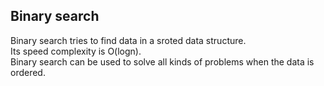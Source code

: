 ## Binary search

Binary search tries to find data in a sroted data structure.  
Its speed complexity is O(logn).  
Binary search can be used to solve all kinds of problems when the data is ordered.  